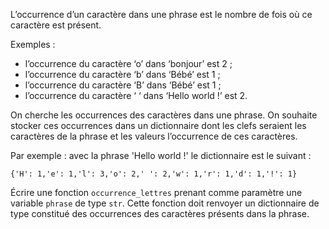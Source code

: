 L’occurrence d’un caractère dans une phrase est le nombre de fois où ce caractère est
présent.

Exemples :

- l’occurrence du caractère ‘o’ dans ‘bonjour’ est 2 ;
- l’occurrence du caractère ‘b’ dans ‘Bébé’ est 1 ;
- l’occurrence du caractère ‘B’ dans ‘Bébé’ est 1 ;
- l’occurrence du caractère ‘ ‘ dans ‘Hello world !’ est 2.

On cherche les occurrences des caractères dans une phrase. On souhaite stocker ces
occurrences dans un dictionnaire dont les clefs seraient les caractères de la phrase et
les valeurs l’occurrence de ces caractères.

Par exemple : avec la phrase 'Hello world !' le dictionnaire est le suivant :

`{'H': 1,'e': 1,'l': 3,'o': 2,' ': 2,'w': 1,'r': 1,'d': 1,'!': 1}`

Écrire une fonction `occurrence_lettres` prenant comme paramètre une variable
`phrase` de type `str`. Cette fonction doit renvoyer un dictionnaire de type constitué des
occurrences des caractères présents dans la phrase.
